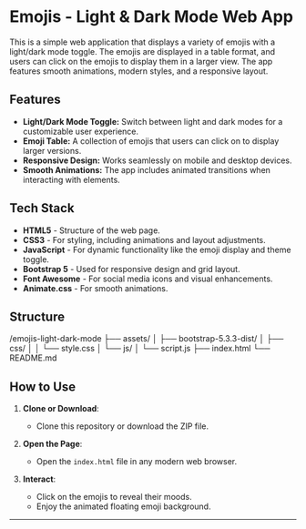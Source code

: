 # Emojis - Light & Dark Mode Web App

This is a simple web application that displays a variety of emojis with a light/dark mode toggle. The emojis are displayed in a table format, and users can click on the emojis to display them in a larger view. The app features smooth animations, modern styles, and a responsive layout.

## Features
- **Light/Dark Mode Toggle:** Switch between light and dark modes for a customizable user experience.
- **Emoji Table:** A collection of emojis that users can click on to display larger versions.
- **Responsive Design:** Works seamlessly on mobile and desktop devices.
- **Smooth Animations:** The app includes animated transitions when interacting with elements.

## Tech Stack
- **HTML5** - Structure of the web page.
- **CSS3** - For styling, including animations and layout adjustments.
- **JavaScript** - For dynamic functionality like the emoji display and theme toggle.
- **Bootstrap 5** - Used for responsive design and grid layout.
- **Font Awesome** - For social media icons and visual enhancements.
- **Animate.css** - For smooth animations.

## Structure
/emojis-light-dark-mode
├── assets/
│   ├── bootstrap-5.3.3-dist/
│   ├── css/
│   │   └── style.css
│   └── js/
│       └── script.js
├── index.html
└── README.md

## How to Use

1. **Clone or Download**:
   - Clone this repository or download the ZIP file.

2. **Open the Page**:
   - Open the `index.html` file in any modern web browser.

3. **Interact**:
   - Click on the emojis to reveal their moods.
   - Enjoy the animated floating emoji background.

---